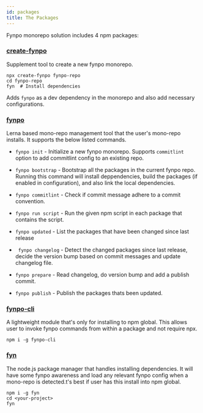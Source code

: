 ```yaml
---
id: packages
title: The Packages
---
```


Fynpo monorepo solution includes 4 npm packages:

### [create-fynpo](https://github.com/electrode-io/fynpo/tree/master/packages/create-fynpo)
Supplement tool to create a new fynpo monorepo.

```
npx create-fynpo fynpo-repo
cd fynpo-repo
fyn  # Install dependencies
```

Adds `fynpo` as a dev dependency in the monorepo and also add necessary configurations.

### [fynpo](https://github.com/electrode-io/fynpo/tree/master/packages/fynpo)
Lerna based mono-repo management tool that the user's mono-repo installs. It supports the below listed commands.

- `fynpo init` - Initialize a new fynpo monorepo. Supports `commitlint` option to add commitlint config to an existing repo.

- `fynpo bootstrap` - Bootstrap all the packages in the current fynpo repo. Running this command will install deppendencies,      build the packages (if enabled in configuration), and also link the local dependencies.

- `fynpo commitlint` - Check if commit message adhere to a commit convention.

- `fynpo run script` - Run the given npm script in each package that contains the script.

- `fynpo updated` - List the packages that have been changed since last release

- ` fynpo changelog` - Detect the changed packages since last release, decide the version bump based on commit messages and update changelog file.

- `fynpo prepare` - Read changelog, do version bump and add a publish commit.

- `fynpo publish` - Publish the packages thats been updated.

### [fynpo-cli](https://github.com/electrode-io/fynpo/tree/master/packages/fynpo-cli)
A lightweight module that's only for installing to npm global.
This allows user to invoke fynpo commands from within a package and not require npx.

```
npm i -g fynpo-cli
```

### [fyn](https://github.com/electrode-io/fyn)
The node.js package manager that handles installing dependencies. It will have some fynpo awareness and load any relevant fynpo config when a mono-repo is detected.t's best if user has this install into npm global.

```
npm i -g fyn
cd <your-project>
fyn
```